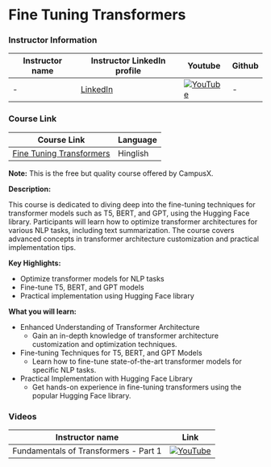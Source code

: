 # Fine Tuning Transformers

### Instructor Information

| Instructor name | Instructor LinkedIn profile | Youtube| Github |
|-----------------|-----------------------------|-----|---|
| - | [LinkedIn](https://www.linkedin.com) | [![YouTube](https://img.shields.io/badge/YouTube-Video-green)]() | - | 
### Course Link 

| Course Link | Language |
|-------------|----------|
| [Fine Tuning Transformers](https://learnwith.campusx.in/courses/Fine-Tuning-Transformers--Transformer-Architecture--T5-Transformer--BERT--GPT--Hugging-Face--Text-Summarizer-66af7198c3c41e0c36da9bd5) | Hinglish |

**Note:** This is the free but quality course offered by CampusX.

**Description:**

This course is dedicated to diving deep into the fine-tuning techniques for transformer models such as T5, BERT, and GPT, using the Hugging Face library. Participants will learn how to optimize transformer architectures for various NLP tasks, including text summarization. The course covers advanced concepts in transformer architecture customization and practical implementation tips.

**Key Highlights:**

- Optimize transformer models for NLP tasks
- Fine-tune T5, BERT, and GPT models
- Practical implementation using Hugging Face library

**What you will learn:**

- Enhanced Understanding of Transformer Architecture
    - Gain an in-depth knowledge of transformer architecture customization and optimization techniques.
- Fine-tuning Techniques for T5, BERT, and GPT Models
    - Learn how to fine-tune state-of-the-art transformer models for specific NLP tasks.
- Practical Implementation with Hugging Face Library
    - Get hands-on experience in fine-tuning transformers using the popular Hugging Face library.

### Videos
| Instructor name  | Link |
|-----------------|-------------------------|
| Fundamentals of Transformers - Part 1 |[![YouTube](https://img.shields.io/badge/YouTube-Video-green)](https://youtu.be/3Bs8GxA0IE4?si=6cHM4WuDuWyuVS0X)|

